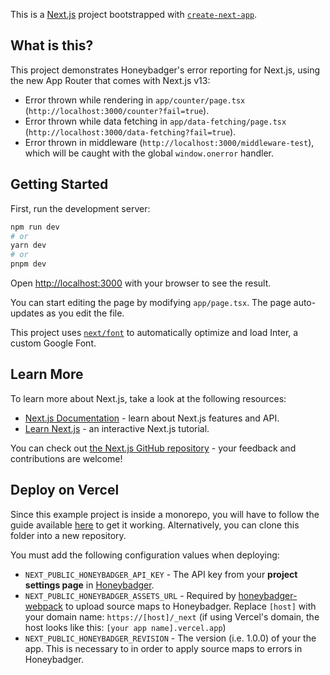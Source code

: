 This is a [Next.js](https://nextjs.org/) project bootstrapped with [`create-next-app`](https://github.com/vercel/next.js/tree/canary/packages/create-next-app).

## What is this?

This project demonstrates Honeybadger's error reporting for Next.js, using the new App Router that comes with Next.js v13:
- Error thrown while rendering in `app/counter/page.tsx` (`http://localhost:3000/counter?fail=true`).
- Error thrown while data fetching in `app/data-fetching/page.tsx` (`http://localhost:3000/data-fetching?fail=true`).
- Error thrown in middleware (`http://localhost:3000/middleware-test`), which will be caught with the global `window.onerror` handler.

## Getting Started

First, run the development server:

```bash
npm run dev
# or
yarn dev
# or
pnpm dev
```

Open [http://localhost:3000](http://localhost:3000) with your browser to see the result.

You can start editing the page by modifying `app/page.tsx`. The page auto-updates as you edit the file.

This project uses [`next/font`](https://nextjs.org/docs/basic-features/font-optimization) to automatically optimize and load Inter, a custom Google Font.

## Learn More

To learn more about Next.js, take a look at the following resources:

- [Next.js Documentation](https://nextjs.org/docs) - learn about Next.js features and API.
- [Learn Next.js](https://nextjs.org/learn) - an interactive Next.js tutorial.

You can check out [the Next.js GitHub repository](https://github.com/vercel/next.js/) - your feedback and contributions are welcome!

## Deploy on Vercel

Since this example project is inside a monorepo, you will have to follow the guide available [here](https://vercel.com/docs/concepts/monorepos)
to get it working. Alternatively, you can clone this folder into a new repository.

You must add the following configuration values when deploying:

- `NEXT_PUBLIC_HONEYBADGER_API_KEY` - The API key from your **project settings page** in [Honeybadger](https://app.honeybadger.io).
- `NEXT_PUBLIC_HONEYBADGER_ASSETS_URL` - Required by [honeybadger-webpack](https://github.com/honeybadger-io/honeybadger-webpack#configuration) to upload source maps to Honeybadger. Replace `[host]` with your domain name: `https://[host]/_next` (if using Vercel's domain, the host looks like this: `[your app name].vercel.app`)
- `NEXT_PUBLIC_HONEYBADGER_REVISION` - The version (i.e. 1.0.0) of your the app. This is necessary to in order to apply source maps to errors in Honeybadger.
